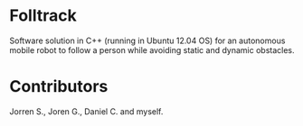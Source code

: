 # Folltrack
Software solution in C++ (running in Ubuntu 12.04 OS) for an autonomous mobile robot to follow a person while avoiding static and dynamic obstacles.

# Contributors
Jorren S.,
Joren G.,
Daniel C. and
myself.
